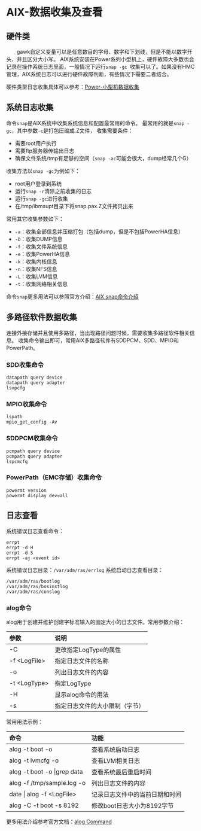# AIX-数据收集及查看
## 硬件类
&#8195;&#8195;gawk自定义变量可以是任意数目的字母、数字和下划线，但是不能以数字开头，并且区分大小写。
AIX系统安装在Power系列小型机上，硬件故障大多数也会记录在操作系统日志里面，一般情况下运行`snap -gc `收集可以了。如果没有HMC管理，AIX系统日志可以进行硬件故障判断，有些情况下需要二者结合。

硬件类型日志收集具体可以参考：[Power-小型机数据收集](https://bond-huang.github.io/huang/01-IBM_Power_System/02-Power_System/01-Power-%E5%B0%8F%E5%9E%8B%E6%9C%BA%E6%95%B0%E6%8D%AE%E6%94%B6%E9%9B%86.html)

## 系统日志收集
命令`snap`是AIX系统中收集系统信息和配置最常用的命令。
最常用的就是`snap -gc`，其中参数`-c`是打包压缩成.Z文件，
收集需要条件：
- 需要root用户执行
- 需要ftp服务器传输出日志
- 确保文件系统/tmp有足够的空间（`snap -ac`可能会很大，dump经常几个G）

收集方法以`snap -gc`为例如下：
- root用户登录到系统
- 运行`snap -r`清除之前收集的日志
- 运行`snap -gc`进行收集
- 在/tmp/ibmsupt目录下将snap.pax.Z文件拷贝出来

常用其它收集参数如下：
- `-a`：收集全部信息并压缩打包（包括dump，但是不包括PowerHA信息）
- `-D`：收集DUMP信息
- `-f`：收集文件系统信息
- `-e`：收集PowerHA信息
- `-k`：收集内核信息
- `-n`：收集NFS信息
- `-L`：收集LVM信息
- `-t`：收集网络相关信息

命令`snap`更多用法可以参照官方介绍：[AIX snap命令介绍](https://www.ibm.com/support/knowledgecenter/zh/ssw_aix_72/s_commands/snap.html)

## 多路径软件数据收集
连接外接存储并且使用多路径，当出现路径问题时候，需要收集多路径软件相关信息。
收集命令输出即可，常用AIX多路径软件有SDDPCM、SDD、MPIO和PowerPath。
### SDD收集命令
```shell
datapath query device
datapath query adapter
lsvpcfg
```
### MPIO收集命令
```shell
lspath
mpio_get_config -Av
```
### SDDPCM收集命令
```shell
pcmpath query device
pcmpath query adapter
lspcmcfg
```
### PowerPath（EMC存储）收集命令
```shell
powermt version
powermt display dev=all
```
## 日志查看
系统错误日志查看命令：
```
errpt
errpt -d H
errpt -d S
errpt -aj <event id>
```
系统错误日志目录：`/var/adm/ras/errlog`
系统启动日志查看目录：
```
/var/adm/ras/bootlog
/var/adm/ras/bosinstlog
/var/adm/ras/conslog
```
### alog命令
alog用于创建并维护创建字标准输入的固定大小的日志文件。常用参数介绍：

参数|说明
:---|:---
-C |更改指定LogType的属性
-f &#60;LogFile&#62;|指定日志文件的名称
-o |列出日志文件的内容
-t &#60;LogType&#62; |指定LogType
-H |显示alog命令的用法
-s |指定日志文件的大小限制（字节）

常用用法示例：

命令|功能
:---|:---
alog -t boot -o |查看系统启动日志
alog -t lvmcfg -o |查看LVM相关日志
alog -t boot -o &#124;grep data|查看系统最后重启时间
alog -f /tmp/sample.log -o|列出日志文件的内容
date &#124; alog -f &#60;LogFile&#62;|记录日志文件中的当前日期和时间
alog -C -t boot -s 8192|修改boot日志大小为8192字节

更多用法介绍参考官方文档：[alog Command](https://www.ibm.com/support/knowledgecenter/ssw_aix_71/a_commands/alog.html)

